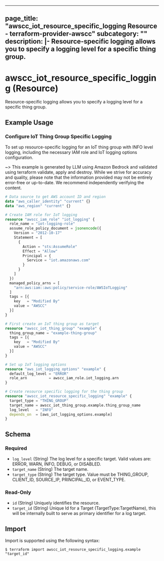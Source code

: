 
---
page_title: "awscc_iot_resource_specific_logging Resource - terraform-provider-awscc"
subcategory: ""
description: |-
  Resource-specific logging allows you to specify a logging level for a specific thing group.
---

# awscc_iot_resource_specific_logging (Resource)

Resource-specific logging allows you to specify a logging level for a specific thing group.

## Example Usage

### Configure IoT Thing Group Specific Logging

To set up resource-specific logging for an IoT thing group with INFO level logging, including the necessary IAM role and IoT logging options configuration.

~> This example is generated by LLM using Amazon Bedrock and validated using terraform validate, apply and destroy. While we strive for accuracy and quality, please note that the information provided may not be entirely error-free or up-to-date. We recommend independently verifying the content.

```terraform
# Data source to get AWS account ID and region
data "aws_caller_identity" "current" {}
data "aws_region" "current" {}

# Create IAM role for IoT logging
resource "awscc_iam_role" "iot_logging" {
  role_name = "iot-logging-role"
  assume_role_policy_document = jsonencode({
    Version = "2012-10-17"
    Statement = [
      {
        Action = "sts:AssumeRole"
        Effect = "Allow"
        Principal = {
          Service = "iot.amazonaws.com"
        }
      }
    ]
  })
  managed_policy_arns = [
    "arn:aws:iam::aws:policy/service-role/AWSIoTLogging"
  ]
  tags = [{
    key   = "Modified By"
    value = "AWSCC"
  }]
}

# First create an IoT thing group as target
resource "awscc_iot_thing_group" "example" {
  thing_group_name = "example-thing-group"
  tags = [{
    key   = "Modified By"
    value = "AWSCC"
  }]
}

# Set up IoT logging options
resource "aws_iot_logging_options" "example" {
  default_log_level = "ERROR"
  role_arn          = awscc_iam_role.iot_logging.arn
}

# Create resource specific logging for the thing group
resource "awscc_iot_resource_specific_logging" "example" {
  target_type = "THING_GROUP"
  target_name = awscc_iot_thing_group.example.thing_group_name
  log_level   = "INFO"
  depends_on  = [aws_iot_logging_options.example]
}
```

<!-- schema generated by tfplugindocs -->
## Schema

### Required

- `log_level` (String) The log level for a specific target. Valid values are: ERROR, WARN, INFO, DEBUG, or DISABLED.
- `target_name` (String) The target name.
- `target_type` (String) The target type. Value must be THING_GROUP, CLIENT_ID, SOURCE_IP, PRINCIPAL_ID, or EVENT_TYPE.

### Read-Only

- `id` (String) Uniquely identifies the resource.
- `target_id` (String) Unique Id for a Target (TargetType:TargetName), this will be internally built to serve as primary identifier for a log target.

## Import

Import is supported using the following syntax:

```shell
$ terraform import awscc_iot_resource_specific_logging.example "target_id"
```
